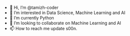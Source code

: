 - 👋 Hi, I’m @tamizh-coder
- 👀 I’m interested in Data Science, Machine Learning and AI  
- 🌱 I’m currently Python
- 💞️ I’m looking to collaborate on Machine Learning and AI
- 📫 How to reach me update s00n.

<!---
tamizh-coder/tamizh-coder is a ✨ special ✨ repository because its `README.md` (this file) appears on your GitHub profile.
You can click the Preview link to take a look at your changes.
--->
